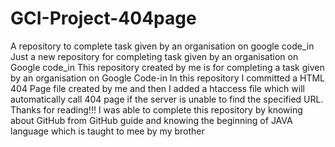 # GCI-Project-404page
A repository to complete task given by an organisation on google code_in
Just a new repository for completing task given by an organisation on Google code_in This repository created by me is for completing a task given by an organisation on Google Code-in In this repository I committed a HTML 404 Page file created by me and then I added a htaccess file which will automatically call 404 page if the server is unable to find the specified URL. Thanks for reading!!! I was able to complete this repository by knowing about GitHub from GitHub guide and knowing the beginning of JAVA language which is taught to mee by my brother 
